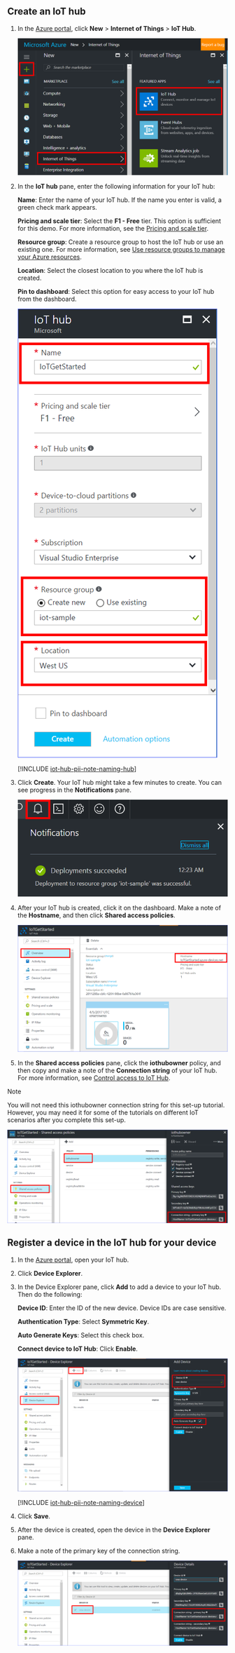 ## Create an IoT hub

1. In the [Azure portal](https://portal.azure.cn/), click **New** > **Internet of Things** > **IoT Hub**.

   ![Create an iot hub in the Azure portal](../articles/iot-hub/media/iot-hub-create-hub-and-device/1_create-azure-iot-hub-portal.png)
1. In the **IoT hub** pane, enter the following information for your IoT hub:

     **Name**: Enter the name of your IoT hub. If the name you enter is valid, a green check mark appears.

     **Pricing and scale tier**: Select the **F1 - Free** tier. This option is sufficient for this demo. For more information, see the [Pricing and scale tier](https://www.azure.cn/pricing/details/iot-hub/).

     **Resource group**: Create a resource group to host the IoT hub or use an existing one. For more information, see [Use resource groups to manage your Azure resources](../articles/azure-resource-manager/resource-group-portal.md).

   **Location**: Select the closest location to you where the IoT hub is created.

     **Pin to dashboard**: Select this option for easy access to your IoT hub from the dashboard.

    ![Enter information to create your IoT hub](../articles/iot-hub/media/iot-hub-create-hub-and-device/2_fill-in-fields-for-azure-iot-hub-portal.png)

   [!INCLUDE [iot-hub-pii-note-naming-hub](iot-hub-pii-note-naming-hub.md)]

3. Click **Create**. Your IoT hub might take a few minutes to create. You can see progress in the **Notifications** pane.

   ![See progress notifications for your IoT hub](../articles/iot-hub/media/iot-hub-create-hub-and-device/3_notification-azure-iot-hub-creation-progress-portal.png)

4. After your IoT hub is created, click it on the dashboard. Make a note of the **Hostname**, and then click **Shared access policies**.

   ![Get the hostname of your IoT hub](../articles/iot-hub/media/iot-hub-create-hub-and-device/4_get-azure-iot-hub-hostname-portal.png)

5. In the **Shared access policies** pane, click the **iothubowner** policy, and then copy and make a note of the **Connection string** of your IoT hub. For more information, see [Control access to IoT Hub](../articles/iot-hub/iot-hub-devguide-security.md).

> [!NOTE] 
You will not need this iothubowner connection string for this set-up tutorial. However, you may need it for some of the tutorials on different IoT scenarios after you complete this set-up.

   ![Get your IoT hub connection string](../articles/iot-hub/media/iot-hub-create-hub-and-device/5_get-azure-iot-hub-connection-string-portal.png)

## Register a device in the IoT hub for your device

1. In the [Azure portal](https://portal.azure.cn/), open your IoT hub.
1. Click **Device Explorer**.
3. In the Device Explorer pane, click **Add** to add a device to your IoT hub. Then do the following:

   **Device ID**: Enter the ID of the new device. Device IDs are case sensitive.

   **Authentication Type**: Select **Symmetric Key**.

   **Auto Generate Keys**: Select this check box.

   **Connect device to IoT Hub**: Click **Enable**.

   ![Add a device in the device explorer of your IoT hub](../articles/iot-hub/media/iot-hub-create-hub-and-device/6_add-device-in-azure-iot-hub-device-explorer-portal.png)

   [!INCLUDE [iot-hub-pii-note-naming-device](iot-hub-pii-note-naming-device.md)]

4. Click **Save**.
5. After the device is created, open the device in the **Device Explorer** pane.
6. Make a note of the primary key of the connection string.

   ![Get the device connection string](../articles/iot-hub/media/iot-hub-create-hub-and-device/7_get-device-connection-string-in-device-explorer-portal.png)